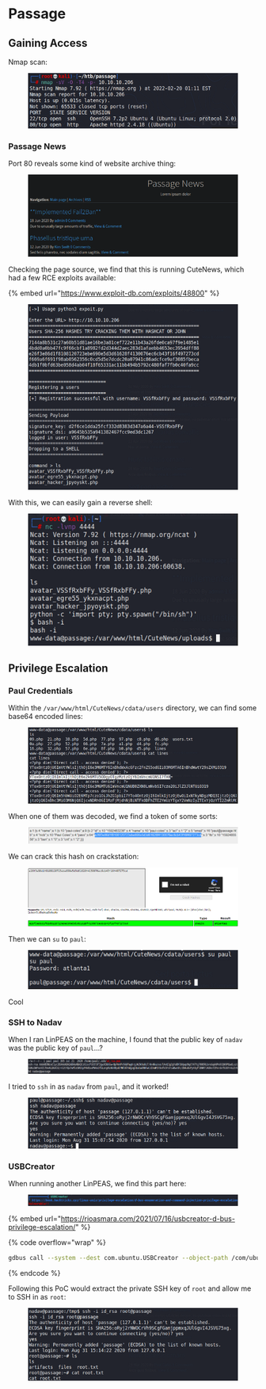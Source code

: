 # Passage

## Gaining Access

Nmap scan:

<figure><img src="../../../.gitbook/assets/image (119).png" alt=""><figcaption></figcaption></figure>

### Passage News

Port 80 reveals some kind of website archive thing:

<figure><img src="../../../.gitbook/assets/image (109) (4).png" alt=""><figcaption></figcaption></figure>

Checking the page source, we find that this is running CuteNews, which had a few RCE exploits available:

{% embed url="https://www.exploit-db.com/exploits/48800" %}

<figure><img src="../../../.gitbook/assets/image (104) (1).png" alt=""><figcaption></figcaption></figure>

With this, we can easily gain a reverse shell:

<figure><img src="../../../.gitbook/assets/image (135).png" alt=""><figcaption></figcaption></figure>

## Privilege Escalation

### Paul Credentials

Within the `/var/www/html/CuteNews/cdata/users` directory, we can find some base64 encoded lines:

<figure><img src="../../../.gitbook/assets/image (80) (4).png" alt=""><figcaption></figcaption></figure>

When one of them was decoded, we find a token of some sorts:

<figure><img src="../../../.gitbook/assets/image (121) (1).png" alt=""><figcaption></figcaption></figure>

We can crack this hash on crackstation:

<figure><img src="../../../.gitbook/assets/image (123) (2) (1).png" alt=""><figcaption></figcaption></figure>

Then we can `su` to `paul`:

<figure><img src="../../../.gitbook/assets/image (89) (4).png" alt=""><figcaption></figcaption></figure>

Cool

### SSH to Nadav

When I ran LinPEAS on the machine, I found that the public key of `nadav` was the public key of `paul`...?

<figure><img src="../../../.gitbook/assets/image (83) (1).png" alt=""><figcaption></figcaption></figure>

I tried to `ssh` in as `nadav` from `paul`, and it worked!

<figure><img src="../../../.gitbook/assets/image (116) (3).png" alt=""><figcaption></figcaption></figure>

### USBCreator

When running another LinPEAS, we find this part here:

<figure><img src="../../../.gitbook/assets/image (131) (1).png" alt=""><figcaption></figcaption></figure>

{% embed url="https://rioasmara.com/2021/07/16/usbcreator-d-bus-privilege-escalation/" %}

{% code overflow="wrap" %}
```bash
gdbus call --system --dest com.ubuntu.USBCreator --object-path /com/ubuntu/USBCreator --method com.ubuntu.USBCreator.Image /root/.ssh/id_rsa /tmp/id_rsa true
```
{% endcode %}

Following this PoC would extract the private SSH key of `root` and allow me to SSH in as `root`:

<figure><img src="../../../.gitbook/assets/image (115) (3).png" alt=""><figcaption></figcaption></figure>
